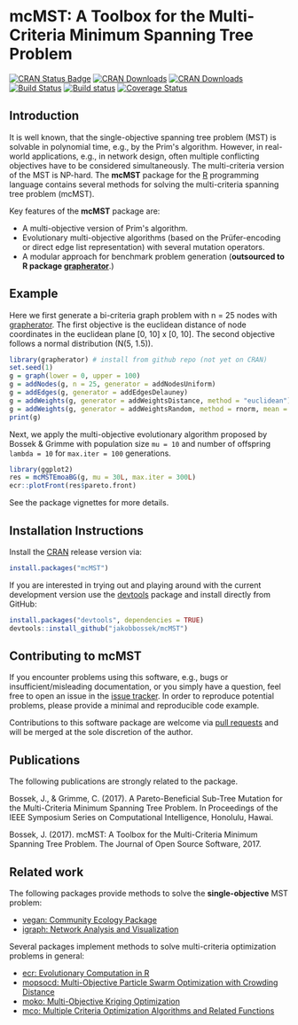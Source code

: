 # mcMST: A Toolbox for the Multi-Criteria Minimum Spanning Tree Problem

[![CRAN Status Badge](http://www.r-pkg.org/badges/version/mcMST)](http://cran.r-project.org/web/packages/mcMST)
[![CRAN Downloads](http://cranlogs.r-pkg.org/badges/mcMST)](http://cran.rstudio.com/web/packages/mcMST/index.html)
[![CRAN Downloads](http://cranlogs.r-pkg.org/badges/grand-total/mcMST?color=orange)](http://cran.rstudio.com/web/packages/mcMST/index.html)
[![Build Status](https://travis-ci.org/jakobbossek/mcMST.svg?branch=master)](https://travis-ci.org/jakobbossek/mcMST)
[![Build status](https://ci.appveyor.com/api/projects/status/f83u7suaxqxmtc80/branch/master?svg=true)](https://ci.appveyor.com/project/jakobbossek/mcmst/branch/master)
[![Coverage Status](https://coveralls.io/repos/github/jakobbossek/mcMST/badge.svg?branch=master)](https://coveralls.io/github/jakobbossek/mcMST?branch=master)

## Introduction

It is well known, that the single-objective spanning tree problem (MST) is solvable in polynomial time, e.g., by the Prim's algorithm. However, in real-world applications, e.g., in network design, often multiple conflicting objectives have to be considered simultaneously. The multi-criteria version of the MST is NP-hard. The **mcMST** package for the [R](https://www.r-project.org) programming language contains several methods for solving the multi-criteria spanning tree problem (mcMST).

Key features of the **mcMST** package are:

* A multi-objective version of Prim's algorithm.
* Evolutionary multi-objective algorithms (based on the Prüfer-encoding or  direct edge list representation) with several mutation operators.
* A modular approach for benchmark problem generation (**outsourced to R package [grapherator](https://github.com/jakobbossek/grapherator)**.)

## Example

Here we first generate a bi-criteria graph problem with n = 25 nodes with [grapherator](https://github.com/jakobbossek/grapherator). The first objective is the euclidean distance of node coordinates in the euclidean plane [0, 10] x [0, 10]. The second objective follows a normal distribution (N(5, 1.5)). 
```r
library(grapherator) # install from github repo (not yet on CRAN)
set.seed(1)
g = graph(lower = 0, upper = 100)
g = addNodes(g, n = 25, generator = addNodesUniform)
g = addEdges(g, generator = addEdgesDelauney)
g = addWeights(g, generator = addWeightsDistance, method = "euclidean")
g = addWeights(g, generator = addWeightsRandom, method = rnorm, mean = 5, sd = 1.5)
print(g)
```

Next, we apply the multi-objective evolutionary algorithm proposed by Bossek & Grimme with population size `mu = 10` and number of offspring `lambda = 10` for `max.iter = 100` generations.
```r
library(ggplot2)
res = mcMSTEmoaBG(g, mu = 30L, max.iter = 300L)
ecr::plotFront(res$pareto.front)
```
See the package vignettes for more details.

## Installation Instructions

Install the [CRAN](http://cran.r-project.org) release version via:
```r
install.packages("mcMST")
```
If you are interested in trying out and playing around with the current development version use the [devtools](https://github.com/hadley/devtools) package and install directly from GitHub:

```r
install.packages("devtools", dependencies = TRUE)
devtools::install_github("jakobbossek/mcMST")
```

## Contributing to mcMST

If you encounter problems using this software, e.g., bugs or insufficient/misleading documentation, or you simply have a question, feel free to open an issue in the [issue tracker](https://github.com/jakobbossek/mcMST/issues).
In order to reproduce potential problems, please provide a minimal and reproducible code example.

Contributions to this software package are welcome via [pull requests](https://help.github.com/articles/about-pull-requests/) and will be merged at the sole discretion of the author. 

## Publications

The following publications are strongly related to the package.

Bossek, J., & Grimme, C. (2017). A Pareto-Beneficial Sub-Tree Mutation for the Multi-Criteria Minimum Spanning Tree Problem. In Proceedings of the IEEE Symposium Series on Computational Intelligence, Honolulu, Hawai.

Bossek, J. (2017). mcMST: A Toolbox for the Multi-Criteria Minimum Spanning Tree Problem. The Journal of Open Source Software, 2017.

## Related work

The following packages provide methods to solve the __single-objective__ MST problem:

* [vegan: Community Ecology Package](https://cran.r-project.org/package=vegan)
* [igraph: Network Analysis and Visualization](https://cran.r-project.org/package=igraph)

Several packages implement methods to solve multi-criteria optimization problems in general:

* [ecr: Evolutionary Computation in R](https://cran.r-project.org/package=ecr)
* [mopsocd: Multi-Objective Particle Swarm Optimization with Crowding Distance](https://cran.r-project.org/package=mopsocd)
* [moko: Multi-Objective Kriging Optimization](https://cran.r-project.org/package=moko)
* [mco: Multiple Criteria Optimization Algorithms and Related Functions](https://cran.r-project.org/package=mco)



